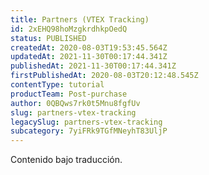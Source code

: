 ```yaml
---
title: Partners (VTEX Tracking)
id: 2xEHQ98hoMzgkrdhkpOedQ
status: PUBLISHED
createdAt: 2020-08-03T19:53:45.564Z
updatedAt: 2021-11-30T00:17:44.341Z
publishedAt: 2021-11-30T00:17:44.341Z
firstPublishedAt: 2020-08-03T20:12:48.545Z
contentType: tutorial
productTeam: Post-purchase
author: 0QBQws7rk0t5Mnu8fgfUv
slug: partners-vtex-tracking
legacySlug: partners-vtex-tracking
subcategory: 7yiFRk9TGfMNeyhT83UljP
---
```


<div class="alert alert-warning" role="alert">Contenido bajo traducción.</div>
